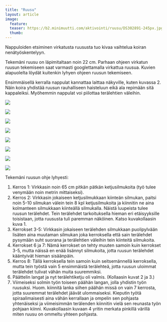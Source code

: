 ```yaml
---
title: "Ruusu"
layout: article
image:
  feature:
  teaser: https://b2.minimuutti.com/aktivointi/ruusu/DS302891-245px.jpg
  thumb:
---
```


Nappuloiden etsiminen virkatusta ruususta tuo kivaa vaihtelua koiran nenätyöskentelyyn.

Tekemäni ruusu on läpimitaltaan noin 22 cm. Parhaan ohjeen virkatun ruusun tekemiseen saat varmasti googlettamalla virkattua ruusua. Kuvien alapuolelta löydät kuitenkin lyhyen ohjeen ruusun tekemiseen.

Ensimmäisellä kerralla nappulat kannattaa laittaa näkyville, kuten kuvassa 2. Näin koira yhdistää ruusun rauhalliseen haisteluun eikä ala repimään sitä kappaleiksi. Myöhemmin nappulat voi piilottaa terälehtien väleihin.

![](https://b2.minimuutti.com/aktivointi/ruusu/DS30160-800px.jpg)

![](https://b2.minimuutti.com/aktivointi/ruusu/DS30162-800px.jpg)

![](https://b2.minimuutti.com/aktivointi/ruusu/DS30203-800px.jpg)

![](https://b2.minimuutti.com/aktivointi/ruusu/DS30208-800px.jpg)

![](https://b2.minimuutti.com/aktivointi/ruusu/DS30285-800px.jpg)

![](https://b2.minimuutti.com/aktivointi/ruusu/DS30289-800px.jpg)

![](https://b2.minimuutti.com/aktivointi/ruusu/DS30296-800px.jpg)

![](https://b2.minimuutti.com/aktivointi/ruusu/ruusu_kollaasi-800px.jpg)

Tekemäni ruusun ohje lyhyesti:

1. Kerros 1: Virkkasin noin 65 cm pitkän pätkän ketjusilmukoita (työ tulee venymään noin metrin mittaiseksi).
2. Kerros 2: Virkkasin jokaiseen ketjusilmukkaan kiinteän silmukan, paitsi noin 5-10 silmukan välein tein 8 kpl ketjusilmukoita ja kiinnitin ne aina kolmanteen silmukkaan kiinteällä silmukalla. Näistä luupeista tulee ruusun terälehdet. Tein terälehdet tarkoituksella hieman eri etäisyyksille toisistaan, jotta ruususta tuli paremman näköinen. Katso kuvakollaasin kuva 1. 
3. Kerrokset 3-5: Virkkasin jokaiseen terälehden silmukkaan puolipylvään lisäten aina muutaman silmukan joka kerroksella että sain terälehdet pysymään suht suorana ja terälehtien väleihin tein kiinteitä silmukoita.
4. Kerrokset 6 ja 7: Nämä kerrokset on tehty muuten samoin kuin kerrokset 3-5, mutta näissä en enää lisännyt silmukoita, jotta ruusun terälehdet kääntyivät hieman sisäänpäin.
5. Kerros 8: Tällä kerroksella tein samoin kuin seitsemännellä kerroksella, mutta tein työstä vain 5 ensimmäistä terälehteä, jotta ruusun uloimmat terälehdet tulivat vähän muita suuremmiksi.
6. Päättelin langat ja nyt terälehtiketju oli valmis. (Kollaasin kuvat 2 ja 3.)
7. Viimeiseksi solmin työn toiseen päähän langan, jolla yhdistin työn ruusuksi. Huom. kiinnitä lanka siihen päähän missä on vain 7 kerrosta, jotta suuremmat terälehdet jäävät ulommaiseksi. Kieputin työtä spiraalimaisesti aina vähän kerrallaan ja ompelin sen pohjasta yhtenäiseksi ja viimeisimmän terälenden kiinnitin vielä sen reunasta työn pohjaan kiinni. Kuvakollaasin kuvaan 4 yritin merkata pinkillä värillä miten ruusu on ommeltu yhteen pohjasta.

